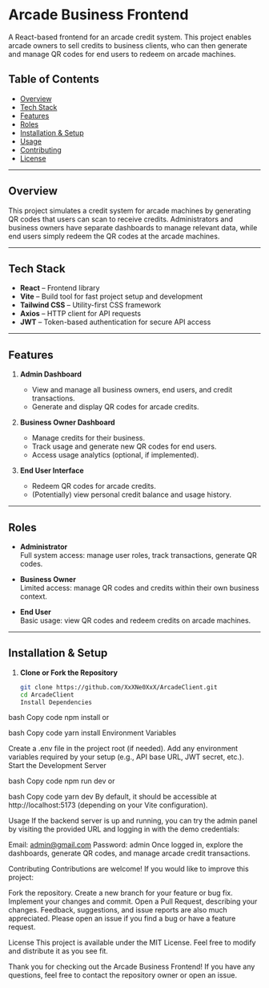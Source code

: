 # Arcade Business Frontend

A React-based frontend for an arcade credit system. This project enables arcade owners to sell credits to business clients, who can then generate and manage QR codes for end users to redeem on arcade machines.

## Table of Contents

- [Overview](#overview)
- [Tech Stack](#tech-stack)
- [Features](#features)
- [Roles](#roles)
- [Installation & Setup](#installation--setup)
- [Usage](#usage)
- [Contributing](#contributing)
- [License](#license)

---

## Overview

This project simulates a credit system for arcade machines by generating QR codes that users can scan to receive credits. Administrators and business owners have separate dashboards to manage relevant data, while end users simply redeem the QR codes at the arcade machines.

---

## Tech Stack

- **React** – Frontend library
- **Vite** – Build tool for fast project setup and development
- **Tailwind CSS** – Utility-first CSS framework
- **Axios** – HTTP client for API requests
- **JWT** – Token-based authentication for secure API access

---

## Features

1. **Admin Dashboard**

   - View and manage all business owners, end users, and credit transactions.
   - Generate and display QR codes for arcade credits.

2. **Business Owner Dashboard**

   - Manage credits for their business.
   - Track usage and generate new QR codes for end users.
   - Access usage analytics (optional, if implemented).

3. **End User Interface**
   - Redeem QR codes for arcade credits.
   - (Potentially) view personal credit balance and usage history.

---

## Roles

- **Administrator**  
  Full system access: manage user roles, track transactions, generate QR codes.

- **Business Owner**  
  Limited access: manage QR codes and credits within their own business context.

- **End User**  
  Basic usage: view QR codes and redeem credits on arcade machines.

---

## Installation & Setup

1. **Clone or Fork the Repository**
   ```bash
   git clone https://github.com/XxXNe0XxX/ArcadeClient.git
   cd ArcadeClient
   Install Dependencies
   ```

bash
Copy code
npm install
or

bash
Copy code
yarn install
Environment Variables

Create a .env file in the project root (if needed).
Add any environment variables required by your setup (e.g., API base URL, JWT secret, etc.).
Start the Development Server

bash
Copy code
npm run dev
or

bash
Copy code
yarn dev
By default, it should be accessible at http://localhost:5173 (depending on your Vite configuration).

Usage
If the backend server is up and running, you can try the admin panel by visiting the provided URL and logging in with the demo credentials:

Email: admin@gmail.com
Password: admin
Once logged in, explore the dashboards, generate QR codes, and manage arcade credit transactions.

Contributing
Contributions are welcome! If you would like to improve this project:

Fork the repository.
Create a new branch for your feature or bug fix.
Implement your changes and commit.
Open a Pull Request, describing your changes.
Feedback, suggestions, and issue reports are also much appreciated. Please open an issue if you find a bug or have a feature request.

License
This project is available under the MIT License. Feel free to modify and distribute it as you see fit.

Thank you for checking out the Arcade Business Frontend!
If you have any questions, feel free to contact the repository owner or open an issue.

